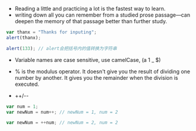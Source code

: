 - Reading a little and practicing a lot is the fastest way to learn.
- writing down all you can remember from a studied prose passage—can deepen the memory of that passage better than further study.

```javascript
var thanx = "Thanks for inputing";
alert(thanx);

alert(133); // alert会把括号内的值转换为字符串
```

- Variable names are case sensitive, use camelCase, (a 1 _ $)

- % is the modulus operator. It doesn't give you the result of dividing one number by
another. It gives you the remainder when the division is executed.

- ++/--
```javascript
var num = 1;
var newNum = num++; // newNum = 1, num = 2

var newNum = ++num; // newNum = 2, num = 2
```





